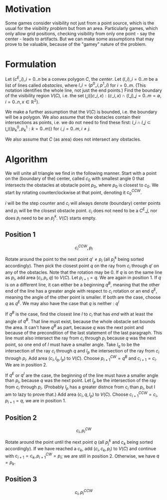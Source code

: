 # Motivation

Some games consider visibility not just from a point source, which is the usual for the _visibility problem_ but from an area. Particularly games, which only allow grid positions, checking visibility from only one point - say the center - leads to artifacts.  But we can make some assumptions that may prove to be valuable, because of the "gamey" nature of the problem.

# Formulation

Let $({c^E\_i})\_{i=0..n}$ be a convex polygon $C$, the _center_. Let $({l\_i})\_{i=0..m}$ be a list of lines called _obstacles_, where $l\_i=(p^0\_i, p^1\_i)$ for $i=0..m$. (This notation identifies the whole line, not just the end points.) Find the boundary of the visibility region $V(C)$, i.e. the set $\bigcup\lbrace(c\_i, x):(c\_i,x)\cap({l\_j})\_{j=0..m}=\emptyset, i=0..n, x\in\mathbb{R}^2\rbrace$.

We make a further assumption that the $V(C)$ is bounded, i.e. the boundary will be a polygon. We also assume that the obstacles contain their intersections as points, i.e. we do not need to find these first: $l\_i\cap l\_j\subset\bigcup\lbrace(p^0_k,p^1_k : k=0..m)\rbrace$ for $i,j=0..m, i\neq j$.

We also assume that $C$ (as area) does not intersect any obstacles.

# Algorithm

We will unite all triangle we find in the following manner. Start with a point on the (boundary of the) center, called $c_0$ with smallest angle $0$ that intersects the obstacles at obstacle point $p_0$, where $p_0$ is closest to $c_0$. We start by rotating counterclockwise at that point, denoting it $c_0^{CCW}$.

$i$ will be the step counter and $c_i$ will always denote (boundary) center points and $p_i$ will be the closest obstacle point. $c_i$ does not need to be a $C^E\_j$, nor does $p_i$ need to be an $p^k_j$. $V(C)$ starts empty.

## Position 1

$$c_i^{CCW}, p_i$$

Rotate around the point to the next point $q' \ne p_i$ (all $p^k_j$ being sorted accordingly). Then pick the closest point $q$ on the ray from $c_i$ through $q'$ on any of the obstacles. Note that the rotation may be $0$. If $q$ is on the same line as $p_i$, add area $(c_i, p_i, q)$ to $V(C)$. Let $p_{i+1} = q$. We are again in position 1. If $q$ is on a different line, it can either be a beginning $q^B$, meaning that the other end of the line has a greater angle with respect to $c_i$ rotation or an end $q^E$, meaning the angle of the other point is smaller. If both are the case, choose $q$ as $q^E$. We may also have the case that $q$ is neither : $q^I$

If $q^B$ is the case, find the closest line $l$ to $c_i$ that has _end_ with at least the angle of $q^B$. That line must exist, because the whole obstacle set bounds the area. It can't have $q^B$ as part, because $q$ was the next point and because of the precondition of the last statement of the last paragraph. This line must also intersect the ray from $c_i$ through $p_i$ because $q$ was the next point, so one end of $l$ must have a smaller angle. Take $l_q$ to be the intersection of the ray $c_i$ through $q$ and $l_p$ the intersection of the ray from $c_i$ through $p_i$. Add area $(c_i, l_q, l_p)$ to $V(C)$. Choose $p_{i+1}^{CW} = q^B$ and $c_{i+1} = c_i$. We are in position 2.

If $q^E$ or $q^I$ are the case, the beginning of the line must have a smaller angle than $p_i$, because $q$ was the next point. Let $l_p$ be the intersection of the ray from $c_i$ through $p_i$. (Probably $l_p$ has a greater distnce from $c_i$ than $p_i$, but I am to lazy to prove that.) Add area $(c_i, q, l_p)$ to $V(C)$. Choose $c_{i+1}^{CCW}=c_i$, $p_{i+1}=q$, we are in position 1.

## Position 2

$$c_i, p_i^{CW}$$

Rotate around the point until the next point $q$ (all $p^k_j$ and $c_k$ being sorted accordingly). If we have reached a $c_k$, add $(c_i, c_k, p_i)$ to $V(C)$ and continue with $c_{i+1} = c_k, p_{i+1}^{CW} = p_i$; we are still in position 2. Otherwise, we have $q=p_k$.
## Position 3

$$c_i, p_i^{CCW}$$
